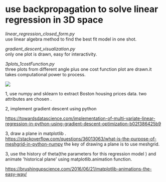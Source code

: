 # use backpropagation to solve linear regression in 3D space
*linear_regression_closed_form.py* <br/>use linear algebra method to find the best fit model in one shot. 


*gradient_descent_visualization.py*<br/> only one plot is drawn, easy for interactivity.<br/>

*3plots_1costFunction.py* <br/>three plots from different angle plus one cost function plot are drawn.it takes computational power to process. 


![](https://github.com/zhanggiene/linear_regression/blob/master/ezgif.com-video-to-gif%20(1).gif)


1, use numpy and sklearn to extract Boston housing prices data. two attributes are chosen .

2, implement gradient descent using python

https://towardsdatascience.com/implementation-of-multi-variate-linear-regression-in-python-using-gradient-descent-optimization-b02f386425b9

3, draw a plane in matplotlib . https://stackoverflow.com/questions/36013063/what-is-the-purpose-of-meshgrid-in-python-numpy the key of drawing a plane is to use meshgrid.

3, use the history of theta(the parameters for this regression model ) and animate 'historical plane' using matplotlib.animation function.

https://brushingupscience.com/2016/06/21/matplotlib-animations-the-easy-way/
